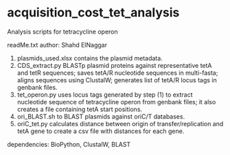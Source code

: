 # acquisition_cost_tet_analysis
Analysis scripts for tetracycline operon 

readMe.txt
author: Shahd ElNaggar

1. plasmids_used.xlsx contains the plasmid metadata.
2. CDS_extract.py BLASTp plasmid proteins against representative tetA and tetR sequences; saves tetA/R nucleotide sequences in multi-fasta; aligns sequences using ClustalW; generates list of tetA/R locus tags in genbank files. 
2. tet_operon.py uses locus tags generated by step (1) to extract nucleotide sequence of tetracycline operon from genbank files; it also creates a file containing tetA start positions.
3. ori_BLAST.sh to BLAST plasmids against oriC/T databases.
4. oriC_tet.py calculates distance between origin of transfer/replication and tetA gene to create a csv file with distances for each gene. 

dependencies: BioPython, ClustalW, BLAST
